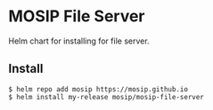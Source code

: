 # MOSIP File Server

Helm chart for installing for file server.

## Install

```console
$ helm repo add mosip https://mosip.github.io
$ helm install my-release mosip/mosip-file-server
```
